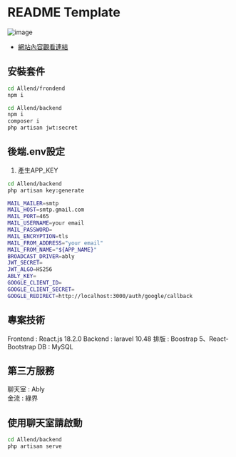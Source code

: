 # README Template
![image](https://github.com/shritesong/Allend/blob/main/img/img.jpg)
- [網站內容觀看連結](https://youtu.be/XeKvh7GjDLQ)

## 安裝套件
```bash
cd Allend/frondend
npm i
```
```bash
cd Allend/backend
npm i
composer i
php artisan jwt:secret
```

## 後端.env設定
1. 產生APP_KEY 
```bash
cd Allend/backend
php artisan key:generate
```
```bash
MAIL_MAILER=smtp
MAIL_HOST=smtp.gmail.com
MAIL_PORT=465
MAIL_USERNAME=your email
MAIL_PASSWORD=
MAIL_ENCRYPTION=tls
MAIL_FROM_ADDRESS="your email"
MAIL_FROM_NAME="${APP_NAME}"
BROADCAST_DRIVER=ably
JWT_SECRET=
JWT_ALGO=HS256
ABLY_KEY=
GOOGLE_CLIENT_ID=
GOOGLE_CLIENT_SECRET=
GOOGLE_REDIRECT=http://localhost:3000/auth/google/callback
```

## 專案技術
Frontend : React.js 18.2.0
Backend : laravel 10.48
排版 : Boostrap 5、React-Bootstrap
DB : MySQL

## 第三方服務
聊天室 : Ably  
金流 : 綠界  

## 使用聊天室請啟動
```bash
cd Allend/backend
php artisan serve
```
